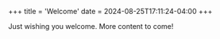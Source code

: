 +++
title = 'Welcome'
date = 2024-08-25T17:11:24-04:00
+++

Just wishing you welcome. More content to come!
